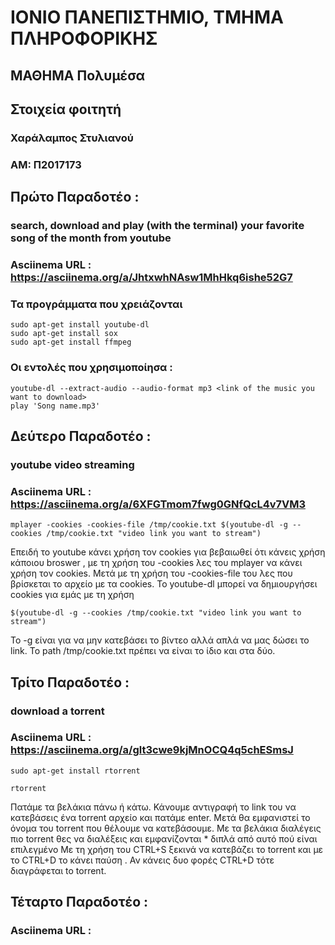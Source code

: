 # ΙΟΝΙΟ ΠΑΝΕΠΙΣΤΗΜΙΟ, ΤΜΗΜΑ ΠΛΗΡΟΦΟΡΙΚΗΣ 
## ΜΑΘΗΜΑ Πολυμέσα 

## Στοιχεία φοιτητή  
### Χαράλαμπος Στυλιανού
### ΑΜ: Π2017173

## Πρώτο Παραδοτέο : 
###  search, download and play (with the terminal) your favorite song of the month from youtube
### Asciinema URL : https://asciinema.org/a/JhtxwhNAsw1MhHkq6ishe52G7

### Τα προγράμματα που χρειάζονται

```
sudo apt-get install youtube-dl
sudo apt-get install sox
sudo apt-get install ffmpeg
```

### Οι εντολές που χρησιμοποίησα :

```
youtube-dl --extract-audio --audio-format mp3 <link of the music you want to download>
play 'Song name.mp3'
```
## Δεύτερο Παραδοτέο : 
### youtube video streaming
### Asciinema URL : https://asciinema.org/a/6XFGTmom7fwg0GNfQcL4v7VM3

```
mplayer -cookies -cookies-file /tmp/cookie.txt $(youtube-dl -g --cookies /tmp/cookie.txt "video link you want to stream")
```
Επειδή το youtube κάνει χρήση τον cookies για βεβαιωθεί ότι κάνεις χρήση κάποιου broswer ,
με τη χρήση του -cookies λες του mplayer να κάνει χρήση τον cookies. Μετά με τη χρήση του -cookies-file του λες που βρίσκεται το αρχείο με τα cookies.
Το youtube-dl μπορεί να δημιουργήσει cookies για εμάς με τη χρήση
```
$(youtube-dl -g --cookies /tmp/cookie.txt "video link you want to stream")
```
Το -g είναι για να μην κατεβάσει το βίντεο αλλά απλά να μας δώσει το link.
Το path /tmp/cookie.txt πρέπει να είναι το ίδιο και στα δύο. 

## Τρίτο Παραδοτέο :
### download a torrent
### Asciinema URL : https://asciinema.org/a/glt3cwe9kjMnOCQ4q5chESmsJ

```
sudo apt-get install rtorrent
```
```
rtorrent
```
Πατάμε τα βελάκια πάνω ή κάτω.
Κάνουμε αντιγραφή το link του να κατεβάσεις ένα torrent αρχείο και πατάμε enter.
Μετά θα εμφανιστεί το όνομα του torrent που θέλουμε να κατεβάσουμε.
Με τα βελάκια διαλέγεις πιο torrent θες να διαλέξεις και εμφανίζονται * διπλά από αυτό πού είναι επιλεγμένο
Με τη χρήση του CTRL+S ξεκινά να κατεβάζει το torrent και με το CTRL+D το κάνει παύση . 
Αν κάνεις δυο φορές CTRL+D τότε διαγράφεται to torrent.


## Τέταρτο Παραδοτέο :
### 
### Asciinema URL :
